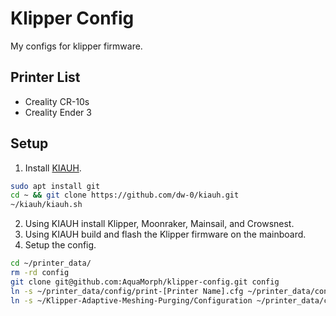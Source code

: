 # Klipper Config

My configs for klipper firmware.

## Printer List

 - Creality CR-10s
 - Creality Ender 3

## Setup
1. Install [KIAUH](https://github.com/dw-0/kiauh).
```sh
sudo apt install git
cd ~ && git clone https://github.com/dw-0/kiauh.git
~/kiauh/kiauh.sh
```
2. Using KIAUH install Klipper, Moonraker, Mainsail, and Crowsnest.
3. Using KIAUH build and flash the Klipper firmware on the mainboard.
4. Setup the config.
```sh
cd ~/printer_data/
rm -rd config
git clone git@github.com:AquaMorph/klipper-config.git config
ln -s ~/printer_data/config/print-[Printer Name].cfg ~/printer_data/config/printer.cfg
ln -s ~/Klipper-Adaptive-Meshing-Purging/Configuration ~/printer_data/config/KAMP
```

